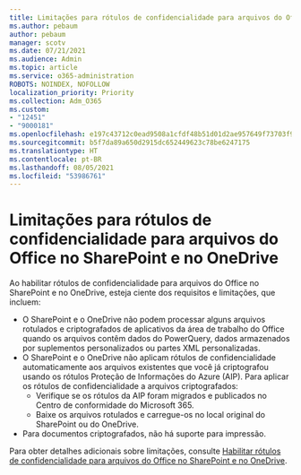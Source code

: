 ```yaml
---
title: Limitações para rótulos de confidencialidade para arquivos do Office no SharePoint e no OneDrive
ms.author: pebaum
author: pebaum
manager: scotv
ms.date: 07/21/2021
ms.audience: Admin
ms.topic: article
ms.service: o365-administration
ROBOTS: NOINDEX, NOFOLLOW
localization_priority: Priority
ms.collection: Adm_O365
ms.custom:
- "12451"
- "9000181"
ms.openlocfilehash: e197c43712c0ead9508a1cfdf48b51d01d2ae957649f73703f9c33733e332bf5
ms.sourcegitcommit: b5f7da89a650d2915dc652449623c78be6247175
ms.translationtype: HT
ms.contentlocale: pt-BR
ms.lasthandoff: 08/05/2021
ms.locfileid: "53986761"
---
```

# <a name="limitations-for-sensitivity-labels-for-office-files-in-sharepoint-and-onedrive"></a>Limitações para rótulos de confidencialidade para arquivos do Office no SharePoint e no OneDrive

Ao habilitar rótulos de confidencialidade para arquivos do Office no SharePoint e no OneDrive, esteja ciente dos requisitos e limitações, que incluem:

- O SharePoint e o OneDrive não podem processar alguns arquivos rotulados e criptografados de aplicativos da área de trabalho do Office quando os arquivos contêm dados do PowerQuery, dados armazenados por suplementos personalizados ou partes XML personalizadas.
- O SharePoint e o OneDrive não aplicam rótulos de confidencialidade automaticamente aos arquivos existentes que você já criptografou usando os rótulos Proteção de Informações do Azure (AIP). Para aplicar os rótulos de confidencialidade a arquivos criptografados: 
    - Verifique se os rótulos da AIP foram migrados e publicados no Centro de conformidade do Microsoft 365.
    - Baixe os arquivos rotulados e carregue-os no local original do SharePoint ou do OneDrive.
- Para documentos criptografados, não há suporte para impressão.

Para obter detalhes adicionais sobre limitações, consulte [Habilitar rótulos de confidencialidade para arquivos do Office no SharePoint e no OneDrive](/microsoft-365/compliance/sensitivity-labels-sharepoint-onedrive-files#limitations).
